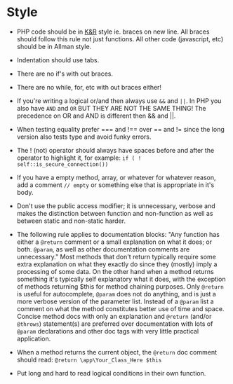 Style
=====

* PHP code should be in [K&R](https://en.wikipedia.org/wiki/Indent_style#K.26R_style)
style ie. braces on new line. All braces should follow this rule not just 
functions. All other code (javascript, etc) should be in Allman style.

* Indentation should use tabs.

* There are no if's with out braces.

* There are no while, for, etc with out braces either!

* If you're writing a logical or/and then always use `&&` and `||`. In PHP you 
also have `AND` and `OR` BUT THEY ARE NOT THE SAME THING! The precedence on 
OR and AND is different then && and ||.

* When testing equality prefer === and !== over == and != since the long version
also tests type and avoid funky errors.

* The ! (not) operator should always have spaces before and after the operator 
to highlight it, for example: <code>if ( ! self::is_secure_connection())</code>

* If you have a empty method, array, or whatever for whatever reason, add a 
comment `// empty` or something else that is appropriate in it's body.

* Don't use the public access modifier; it is unnecessary, verbose and makes the
distinction between function and non-function as well as between static and 
non-static harder.

* The following rule applies to documentation blocks: "Any function has either
a `@return` comment or a small explanation on what it does; or both. `@param`, 
as well as other documentation comments are unnecessary." Most methods that 
don't return typically require some extra explanation on what they exactly do 
since they (mostly) imply a processing of some data. On the other hand when a 
method returns something it's typically self explanatory what it does, with the 
exception of methods returning $this for method chaining purposes. Only 
`@return` is useful for autocomplete, `@param` does not do anything, and is 
just a more verbose version of the parameter list. Instead of a `@param` list
a comment on what the method constitutes better use of time and space. Concise
method docs with only an explanation and `@return` (and/or `@throws`) 
statement(s) are preferred over documentation with lots of `@param` declarations
and other doc tags with very little practical application.

* When a method returns the current object, the `@return` doc comment should 
read: `@return \app\Your_Class_Here $this`

* Put long and hard to read logical conditions in their own function.